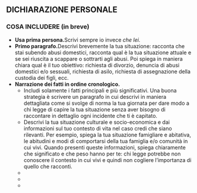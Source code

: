 <h2>DICHIARAZIONE PERSONALE</h2>
<h3>COSA INCLUDERE (in breve)</h3>
<ul>
    <li><strong>Usa prima persona.</strong>Scrivi sempre io invece <em>che lei.</em></li>
    <li><strong>Primo paragrafo.</strong>Descrivi brevemente la tua situazione: racconta che stai subendo abusi domestici, racconta qual è la tua situazione attuale e se sei riuscita a scappare o sottrarti agli abusi. Poi spiega in maniera chiara qual è il tuo obiettivo: richiesta di divorzio, denuncia di abusi domestici e/o sessuali, richiesta di asilo, richiesta di assegnazione della custodia dei figli, ecc.</li>
    <li><strong>Narrazione dei fatti in ordine cronologico.</strong>
        <ul>
            <li>Includi solamente i fatti principali e più significativi. Una buona strategia è scrivere un paragrafo in cui descrivi in maniera dettagliata come si svolge di norma la tua giornata per dare modo a chi legge di capire la tua situazione senza aver bisogno di raccontare in dettaglio ogni incidente che ti è capitato.</li>
            <li>Descrivi la tua situazione culturale e socio-economica e dai informazioni sul tuo contesto di vita nel caso credi che siano rilevanti. Per esempio, spiega la tua situazione famigliare e abitativa, le abitudini e modi di comportarsi della tua famiglia e/o comunità in cui vivi. Quando presenti queste informazioni, spiega chiaramente che significato e che peso hanno per te: chi legge potrebbe non conoscere il contesto in cui vivi e quindi non cogliere l’importanza di quello che racconti.</li>
            <li></li>
            <li></li>
            <li></li>
        </ul>
    </li>
</ul>